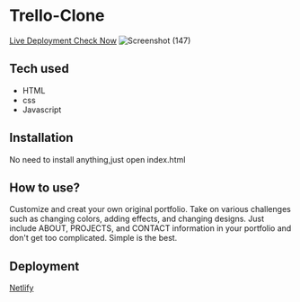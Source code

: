 # Trello-Clone

[Live Deployment Check Now](https://snazzy-bienenstitch-e8b6ed.netlify.app/)
![Screenshot (147)](https://user-images.githubusercontent.com/91152839/205123605-3a68e616-573f-4056-974a-aaaf05b566cb.png)

## Tech used
* HTML
* css
* Javascript
## Installation
No need to install anything,just open index.html
## How to use?
Customize and creat your own original portfolio. Take on various challenges such as changing colors, adding effects, and changing designs. Just include ABOUT, PROJECTS, and CONTACT information in your portfolio and don't get too complicated. Simple is the best.

## Deployment
[Netlify](https://www.netlify.com/)

